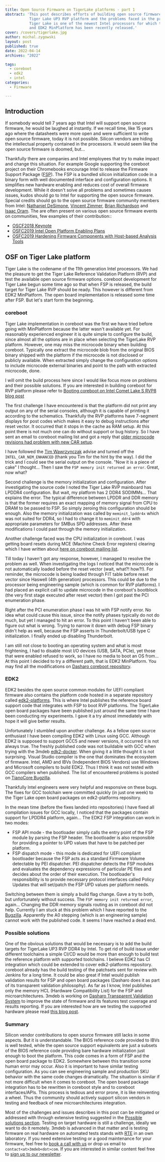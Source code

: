 ```yaml
---
title: Open Source Firmware on TigerLake platforms - part 1
abstract: 'This post describes efforts of building open source firmware for
           Tiger Lake UP3 RVP platform and the problems faced in the process.
           Tiger Lake is one of the newest Intel processors for which the FSP
           and EDK2 MinPlatform has been recently released.'
cover: /covers/tigerlake.jpg
author: michal.zygowski
layout: post
published: true
date: 2022-04-14
archives: "2022"

tags:
  - coreboot
  - edk2
  - intel
categories:
  - Firmware

---
```


## Introduction

If somebody would tell 7 years ago that Intel will support open source firmware,
he would be laughed at instantly. If we recall time, like 15 years ago where the
datasheets were more open and were sufficient to write open source firmware,
today it is not possible. Silicon vendors are hiding the intellectual property
contained in the processors. It would seem like the open source firmware is
doomed, but...

Thankfully there are companies and Intel employees that try to make impact and
change this situation. For example Google supporting the coreboot project on
their Chromebooks encourage Intel to release the Firmware Support Package
([FSP](https://web.archive.org/web/20230506165333/https://www.intel.com/content/www/us/en/intelligent-systems/intel-firmware-support-package/intel-fsp-overview.html)).
The FSP is a bundled silicon initialization code in a binary form with well
documented interface and configuration options. It simplifies new hardware
enabling and reduces cost of overall firmware development. While it doesn't
solve all problems and sometimes causes issues, kudos should go to Intel for
supporting the open source firmware. Special credits should go to the open
source firmware community members from Intel:
[Nathaniel DeSimone](https://github.com/nate-desimone),
[Vincent Zimmer](https://www.linkedin.com/in/vzimmer/),
[Brian Richardson](https://www.linkedin.com/in/richardsonbrian/) and
[Isaac Oram](https://www.linkedin.com/in/isaac-w-oram-8bb79320/). The are often
present on various open source firmware events on communities, few examples of
their contribution::

- [OSCF2018 Keynote](https://youtu.be/3VVaCOCCiD8)
- [OSFC2019 Intel Open Platform Enabling Plans](https://www.youtube.com/watch?v=d2aKDVuFaX8)
- [OSFC2019 Hardening Firmware Components with Host-based Analysis Tools](https://www.youtube.com/watch?v=cd80acwTYLY)

## OSF on Tiger Lake platform

Tiger Lake is the codename of the 11th generation Intel processors. We had the
pleasure to get the Tiger Lake Reference Validation Platform (RVP) and test the
available open source firmware options. coreboot development for Tiger Lake
begun some time ago so that when FSP is released, the build target for Tiger
Lake RVP should be ready. This however is different from EDK2 MinPlatform. The
open board implementation is released some time after FSP. But let's start form
the beginning.

### coreboot

Tiger Lake implementation in coreboot was the first we have tried before going
with MinPlatform because the latter wasn't available yet. For reasonably
experienced engineer it is quite simple to configure the build, since almost all
the options are in place when selecting the TigerLake RVP platform. However, one
may miss the microcode binary when building coreboot. Typically one extract the
microcode blob from the original BIOS binary shipped with the platform if the
microcode is not disclosed or publicly available. When extracted simply change
the configuration options to include microcode external binaries and point to
the path with extracted microcode, done.

I will omit the build process here since I would like focus more on problems and
their possible solutions. If you are interested in building coreboot for RVP
platform please refer to
[Booting coreboot on Intel Comet Lake S RVP8 blog post](https://blog.3mdeb.com/2020/2020-08-31-booting-coreboot-on-cometlake/)

The first challenge I have encountered is that the platform did not print any
output on any of the serial consoles, although it is capable of printing it
according to the schematics. Thankfully the RVP platforms have 7-segment
displays for post codes which makes it easy to debug instructions after reset
vector. It occurred that it stops in the cache as RAM setup. At this point there
is not much one can do without support or bug history. So I have sent an email
to coreboot mailing list and got a reply that
[older microcode revisions had problem with new CAR setup](https://mail.coreboot.org/hyperkitty/list/coreboot@coreboot.org/thread/7YHWASZX3CQ5U3L7D5CVJCDZSMRNCCXK/).

I have followed the
[Tim Wawrzynczak](https://www.linkedin.com/in/tim-wawrzynczak-0011315/) advise
and turned off the `INTEL_CAR_NEM_ENHANCED` (thank you Tim for the hint by the
way). I did the trick and I could see the serial output on the console. "Now it
is a piece of cake" I thought... Then I saw the
`FSP memory init returned an error`. Great, now what?

Second challenge is the memory initialization and configuration. After
investigating the source code I noted the Tiger Lake RVP mainboard has LPDDR4
configuration. But wait, my platform has 2 DDR4 SODIMMs... That explains the
error. The typical difference between LPDDR and DDR memory is that the former
requires an exact mapping of memory signal from CPU to DRAM to be passed to FSP.
So simply zeroing this configuration should be enough. Also the memory
initialization was called by `meminit_lpddr4x` which was not suited for DDR4, so
I had to change it to `meminit_ddr4` with appropriate parameters for SMBus SPD
addresses. After these modifications I could past through the memory
initialization.

Another challenge faced was the CPU initialization in coreboot. I was getting
board resets during MCE (Machine Check Error registers) clearing which I have
written about
[here on coreboot mailing list](https://mail.coreboot.org/hyperkitty/list/coreboot@coreboot.org/thread/MW44TIEMFMVDWPVCAFPE2QUFXXGZYYAX/).

Till today I haven't got any response, however, I managed to resolve the problem
as well. When investigating the logs I noticed that the microcode is not
automatically loaded before the reset vector (wait, what?! how?!). For reminder,
the microcode is being loaded through FIT table before reset vector since
Haswell (4th generation) processors. This could be due to the processor being
engineering sample (which is common for RVP platforms). I had placed an explicit
call to update microcode in the coreboot's bootblock (the very first stage
executed after reset vector) then I got past the PCI enumeration phase.

Right after the PCI enumeration phase I was hit with FSP notify error. No idea
what could cause this issue, since the notify phases typically do not do much,
but yet I managed to hit an error. To this point I haven't been able to figure
out what is wrong. Trying to narrow it down with debug FSP binary didn't help as
well, because the FSP asserts in Thunderbolt/USB type C initialization. I
finally ended up disabling Thunderbolt.

I am still not close to booting an operating system and what is most
frightening, I had to disable most I/O devices (USB, SATA, PCIe), yet those that
were enabled refused to work, so I have no media to boot an OS from... At this
point I decided to try a different path, that is EDK2 MinPlatform. You may find
all the modifications on
[Dasharo coreboot repository](https://github.com/Dasharo/coreboot/tree/tgl_rvp).

### EDK2

EDK2 besides the open source common modules for UEFI compliant firmware also
contains the platform code hosted in a separate repository called
[edk2-platforms](https://github.com/tianocore/edk2-platforms). This is where
Intel publishes the reference board support code that integrates with FSP to
boot RVP platforms. The TigerLake open board packages have been published just
around the same time I have been conducting my experiments. I gave it a try
almost immediately with hope it will give better results.

Unfortunately I stumbled upon another challenge. As a fellow open source
enthusiast I have been compiling EDK2 with Linux using GCC. Although EDK2 is
supposed to support GCC5 and newer versions, it occurred it is not always true.
The freshly published code was not buildable with GCC when trying with the 3mdeb
[edk2-docker](https://github.com/3mdeb/edk2-docker). When giving it a little
thought it is not surprising. Visual Studio compiler is the one that dominates
the ecosystem of firmware. Intel, AMD and IBVs (Independent BIOS Vendors) use
Windows and Microsoft compilers to build EDK2. Thus I think it was not tested
with GCC compilers when published. The list of encountered problems is posted on
[TianoCore Bugzilla](https://bugzilla.tianocore.org/show_bug.cgi?id=3220).

Thankfully Intel engineers were very helpful and responsive on these bugs. The
fixes for GCC toolchain were committed quickly (in just one week) to the Tiger
Lake open board packages on edk2-platforms repository.

In the mean time (before the fixes landed into repositories) I have fixed all
compilation issues for GCC locally, I noticed that the packages contain support
for LPDDR4 platform, again... The EDK2 FSP integration can work in two modes:

- FSP API mode - the bootloader simply calls the entry point of the FSP module
  by parsing the FSP header. The bootloader is also responsible for providing a
  pointer to UPD values that have to be patched per platform.
- FSP dispatch mode - this mode is dedicated for UEFI compliant bootloader
  because the FSP acts as a standard Firmware Volume detectable by PEI
  dispatcher. PEI dispatcher detects the FSP modules and evaluates the
  dependency expressions of particular PE files and decides about the order of
  their execution. The bootloader's responsibility is to provide necessary
  protocol interfaces called Policy Updates that will set/patch the FSP UPD
  values per platform needs.

Switching between them is simply a build flag change. Gave a try to both, but
unfortunately without success. The `FSP memory init returned error`, again...
Changing the DDR memory signals routing as in coreboot did not help. Currently I
am stuck at this problem which I have reported to the
[Bugzilla](https://bugzilla.tianocore.org/show_bug.cgi?id=3219). Apparently the
A0 stepping (which is an engineering sample) cannot work with the published
code. It seems I have reached a dead end.

### Possible solutions

One of the obvious solutions that would be necessary is to add the build targets
for TigerLake UP3 RVP DDR4 by Intel. To get rid of build issue under different
toolchains a simple CI/CD would be more than enough to build test the reference
platform with supported toolchains. I believe EDK2 has CI integration which
could be extended to cover edk2-platforms repository. coreboot already has the
build testing of the patchsets sent for review with Jenkins for a long time. It
could be also great if Intel would publish validation results for FSP and open
board packages (Dasharo does it as part of its transparent validation
philosophy). As far as I know, Intel publishes only the memory HCL (Hardware
Compatibility List) for the FSP and microarchitectures. 3mdeb is working on
[Dasharo Transparent Validation System](https://github.com/Dasharo/transparent-validation)
to improve the state of firmware and its features test coverage and results
reporting. If you are interested how are we testing the supported hardware
please read [this blog post](https://blog.3mdeb.com/2021/2021-02-18-testing/).

### Summary

Silicon vendor contributions to open source firmware still lacks in some
aspects. But it is understandable. The BIOS reference code provided to IBVs is
well tested, while the open source support equivalents are just a subsets of the
BIOS reference code providing bare hardware initialization just enough to boot
the platform. This code comes in a form of FSP and the open board package to
EDK2. Somewhere between this transition some human error may occur. Also it is
important to have similar testing configuration. As you can see engineering
sample and production SKU behavior with the same code changes dramatically. The
situation is similar if not more difficult when it comes to coreboot. The open
board package integration has to be rewritten in coreboot style and to coreboot
interfaces/APIs. This process is tedious and error prone, it is like reinventing
a wheel. Thus the community should actively support silicon vendors in testing
and feedback of new microarchitectures integration.

Most of the challenges and issues describes in this post can be mitigated or
addressed with through extensive testing suggested in the
[Possible solutions section](#possible-solutions). Testing on target hardware is
still a challenge, ideally we want to do it remotely. 3mdeb is advanced in that
matter and is testing firmware on real hardware on automated tests stands with
[RTE](https://docs.dasharo.com/transparent-validation/rte/introduction/) in an
own laboratory. If you need extensive testing or a good maintenance for your
firmware, feel free to
[book a call with us](https://calendly.com/3mdeb/consulting-remote-meeting) or
drop us email to `contact<at>3mdeb<dot>com`. If you are interested in similar
content feel free to
[sign up to our newsletter](https://newsletter.3mdeb.com/subscription/PW6XnCeK6).
